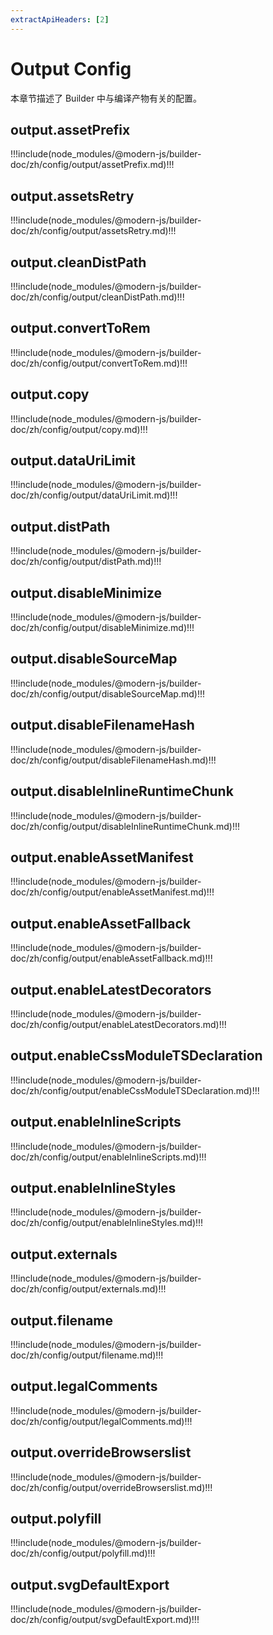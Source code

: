 ```yaml
---
extractApiHeaders: [2]
---
```


# Output Config

本章节描述了 Builder 中与编译产物有关的配置。

## output.assetPrefix

!!!include(node_modules/@modern-js/builder-doc/zh/config/output/assetPrefix.md)!!!

## output.assetsRetry

!!!include(node_modules/@modern-js/builder-doc/zh/config/output/assetsRetry.md)!!!

## output.cleanDistPath

!!!include(node_modules/@modern-js/builder-doc/zh/config/output/cleanDistPath.md)!!!

## output.convertToRem

!!!include(node_modules/@modern-js/builder-doc/zh/config/output/convertToRem.md)!!!

## output.copy

!!!include(node_modules/@modern-js/builder-doc/zh/config/output/copy.md)!!!

## output.dataUriLimit

!!!include(node_modules/@modern-js/builder-doc/zh/config/output/dataUriLimit.md)!!!

## output.distPath

!!!include(node_modules/@modern-js/builder-doc/zh/config/output/distPath.md)!!!

## output.disableMinimize

!!!include(node_modules/@modern-js/builder-doc/zh/config/output/disableMinimize.md)!!!

## output.disableSourceMap

!!!include(node_modules/@modern-js/builder-doc/zh/config/output/disableSourceMap.md)!!!

## output.disableFilenameHash

!!!include(node_modules/@modern-js/builder-doc/zh/config/output/disableFilenameHash.md)!!!

## output.disableInlineRuntimeChunk

!!!include(node_modules/@modern-js/builder-doc/zh/config/output/disableInlineRuntimeChunk.md)!!!

## output.enableAssetManifest

!!!include(node_modules/@modern-js/builder-doc/zh/config/output/enableAssetManifest.md)!!!

## output.enableAssetFallback

!!!include(node_modules/@modern-js/builder-doc/zh/config/output/enableAssetFallback.md)!!!

## output.enableLatestDecorators

!!!include(node_modules/@modern-js/builder-doc/zh/config/output/enableLatestDecorators.md)!!!

## output.enableCssModuleTSDeclaration

!!!include(node_modules/@modern-js/builder-doc/zh/config/output/enableCssModuleTSDeclaration.md)!!!

## output.enableInlineScripts

!!!include(node_modules/@modern-js/builder-doc/zh/config/output/enableInlineScripts.md)!!!

## output.enableInlineStyles

!!!include(node_modules/@modern-js/builder-doc/zh/config/output/enableInlineStyles.md)!!!

## output.externals

!!!include(node_modules/@modern-js/builder-doc/zh/config/output/externals.md)!!!

## output.filename

!!!include(node_modules/@modern-js/builder-doc/zh/config/output/filename.md)!!!

## output.legalComments

!!!include(node_modules/@modern-js/builder-doc/zh/config/output/legalComments.md)!!!

## output.overrideBrowserslist

!!!include(node_modules/@modern-js/builder-doc/zh/config/output/overrideBrowserslist.md)!!!

## output.polyfill

!!!include(node_modules/@modern-js/builder-doc/zh/config/output/polyfill.md)!!!

## output.svgDefaultExport

!!!include(node_modules/@modern-js/builder-doc/zh/config/output/svgDefaultExport.md)!!!
